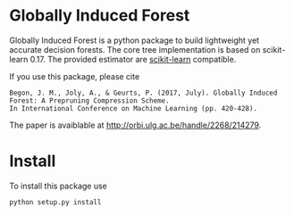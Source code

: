 # Globally Induced Forest

Globally Induced Forest is a python package to build lightweight yet accurate decision forests. The core tree implementation is based on scikit-learn 0.17. The provided estimator are [scikit-learn](http://scikit-learn.org/stable/) compatible.

If you use this package, please cite

    Begon, J. M., Joly, A., & Geurts, P. (2017, July). Globally Induced Forest: A Prepruning Compression Scheme.
    In International Conference on Machine Learning (pp. 420-428).

The paper is avaiblable at http://orbi.ulg.ac.be/handle/2268/214279.

# Install

To install this package use

    python setup.py install
